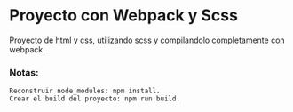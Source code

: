 # Proyecto con Webpack y Scss
Proyecto de html y css, utilizando scss y compilandolo completamente con webpack.


### Notas:
```
Reconstruir node_modules: npm install.
Crear el build del proyecto: npm run build.
```